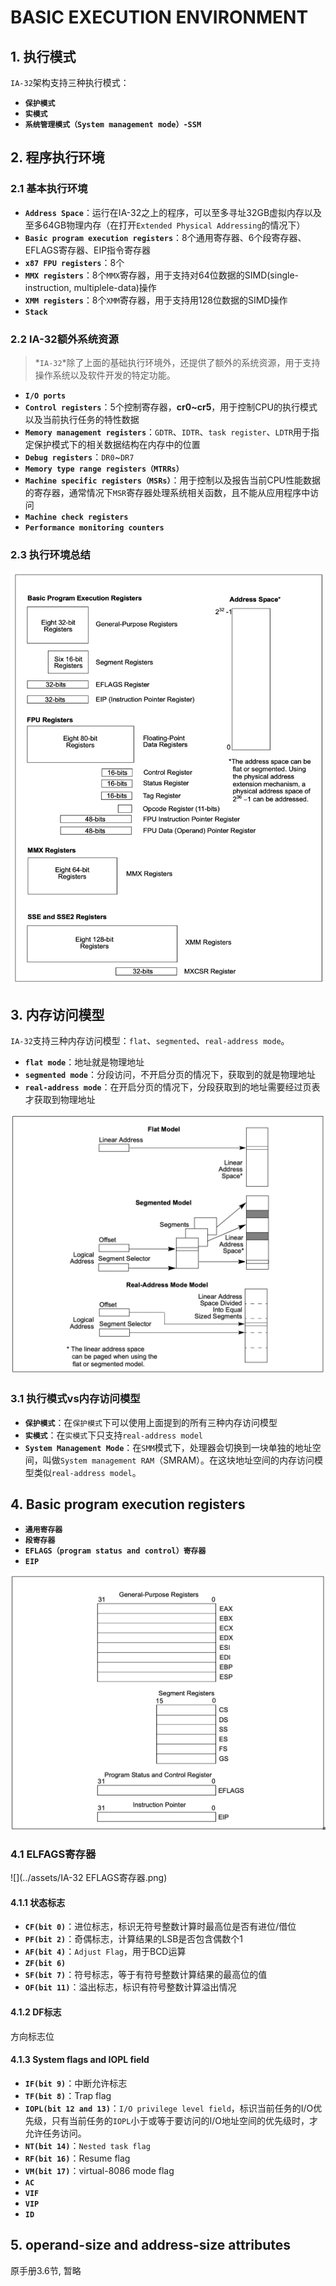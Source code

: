 # BASIC EXECUTION ENVIRONMENT

## 1. 执行模式

`IA-32`架构支持三种执行模式：

+   **`保护模式`**
+   **`实模式`**
+   **`系统管理模式（System management mode）-SSM`**



## 2. 程序执行环境

### 2.1 基本执行环境

+   **`Address Space`**：运行在IA-32之上的程序，可以至多寻址32GB虚拟内存以及至多64GB物理内存（在打开`Extended Physical Addressing`的情况下）
+   **`Basic program execution registers`**：8个通用寄存器、6个段寄存器、EFLAGS寄存器、EIP指令寄存器
+   **`x87 FPU registers`**：8个
+   **`MMX registers`**：8个`MMX`寄存器，用于支持对64位数据的SIMD(single-instruction, multiplele-data)操作
+   **`XMM registers`**：8个`XMM`寄存器，用于支持用128位数据的SIMD操作
+   **`Stack`**



### 2.2 IA-32额外系统资源

>   *`IA-32`*除了上面的基础执行环境外，还提供了额外的系统资源，用于支持操作系统以及软件开发的特定功能。

+   **`I/O ports`**
+   **`Control registers`**：5个控制寄存器，**cr0~cr5**，用于控制CPU的执行模式以及当前执行任务的特性数据
+   **`Memory management registers`**：`GDTR`、`IDTR`、`task register`、`LDTR`用于指定保护模式下的相关数据结构在内存中的位置
+   **`Debug registers`**：`DR0`~`DR7`
+   **`Memory type range registers（MTRRs）`**
+   **`Machine specific registers（MSRs）`**：用于控制以及报告当前CPU性能数据的寄存器，通常情况下`MSR`寄存器处理系统相关函数，且不能从应用程序中访问
+   **`Machine check registers`**
+   **`Performance monitoring counters`**



### 2.3 执行环境总结

![](../assets/IA-32执行环境.png)



## 3. 内存访问模型

`IA-32`支持三种内存访问模型：`flat`、`segmented`、`real-address mode`。

+   **`flat mode`**：地址就是物理地址
+   **`segmented mode`**：分段访问，不开启分页的情况下，获取到的就是物理地址
+   **`real-address mode`**：在开启分页的情况下，分段获取到的地址需要经过页表才获取到物理地址

![](../assets/IA-32内存管理模型.png)



### 3.1 执行模式vs内存访问模型

+   **`保护模式`**：在`保护模式`下可以使用上面提到的所有三种内存访问模型
+   **`实模式`**：在`实模式`下只支持`real-address model`
+   **`System Management Mode`**：在`SMM`模式下，处理器会切换到一块单独的地址空间，叫做`System management RAM`（SMRAM）。在这块地址空间的内存访问模型类似`real-address model`。



## 4. Basic program execution registers

+   **`通用寄存器`**
+   **`段寄存器`**
+   **`EFLAGS（program status and control）寄存器`**
+   **`EIP`**

![](../assets/IA-32基础寄存器.png)



### 4.1 ELFAGS寄存器

![](../assets/IA-32 EFLAGS寄存器.png)



#### 4.1.1 状态标志

+   **`CF(bit 0)`**：进位标志，标识无符号整数计算时最高位是否有进位/借位
+   **`PF(bit 2)`**：奇偶标志，计算结果的LSB是否包含偶数个1
+   **`AF(bit 4)`**：`Adjust Flag`，用于BCD运算
+   **`ZF(bit 6)`**
+   **`SF(bit 7)`**：符号标志，等于有符号整数计算结果的最高位的值
+   **`OF(bit 11)`**：溢出标志，标识有符号整数计算溢出情况



#### 4.1.2 DF标志

方向标志位



#### 4.1.3 System flags and IOPL field

+   **`IF(bit 9)`**：中断允许标志
+   **`TF(bit 8)`**：Trap flag
+   **`IOPL(bit 12 and 13)`**：`I/O privilege level field`，标识当前任务的I/O优先级，只有当前任务的`IOPL`小于或等于要访问的I/O地址空间的优先级时，才允许任务访问。
+   **`NT(bit 14)`**：`Nested task flag`
+   **`RF(bit 16)`**：Resume flag
+   **`VM(bit 17)`**：virtual-8086 mode flag
+   **`AC`**
+   **`VIF`**
+   **`VIP`**
+   **`ID`**





## 5. operand-size and address-size attributes

原手册3.6节, 暂略